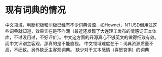 # 现有词典的情况
中文领域，判断积极和消极已经有不少词典资源，如Hownet，NTUSD但用过这些词典就知道，效果实在是不咋滴（最近还发现了大连理工发布的情感词汇本体库，不过没用过，不好评价）。中文这方面的开源真心不够英文的做得细致有效。而中文识别主客观，那真的是不能直视。
中文领域难度在于：词典资源质量不高，不细致。另外缺乏主客观词典。
缺少对于文本感情（喜怒哀惧）的词典



